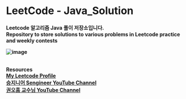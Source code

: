 # LeetCode - Java_Solution

<strong>Leetcode 알고리즘 Java 풀이 저장소입니다.<strong><br>
<strong>Repository to store solutions to various problems in Leetcode practice and weekly contests<strong><br>

 ![image](https://cdn-images-1.medium.com/max/1360/1*5qdPLs4x9TuabvQJwu7iuA.png)<br><br>
 
Resources<br>
 [My Leetcode Profile](https://leetcode.com/dongyeongkim/)<br>
 [승지니어 Sengineer YouTube Channel](https://www.youtube.com/channel/UCW4ixpFivk6eJl8b5bFOLkg/featured)<br>
 [권오흠 교수님 YouTube Channel](https://www.youtube.com/channel/UC-cOmaeWLm7Ii7erMQNatvA)<br>
 

